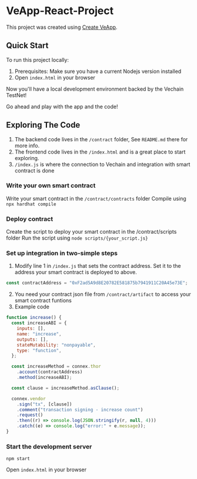 # VeApp-React-Project

This project was created using [Create VeApp](https://github.com/hexdee/create-veapp).

## Quick Start

To run this project locally:

1. Prerequisites: Make sure you have a current Nodejs version installed
2. Open `index.html` in your browser

Now you'll have a local development environment backed by the Vechain TestNet!

Go ahead and play with the app and the code!

## Exploring The Code

1. The backend code lives in the `/contract` folder, See `README.md` there for more info.
2. The frontend code lives in the `/index.html` and is a great place to start exploring.
3. `/index.js` is where the connection to Vechain and integration with smart contract is done

### Write your own smart contract

Write your smart contract in the `/contract/contracts` folder
Compile using `npx hardhat compile`

### Deploy contract

Create the script to deploy your smart contract in the /contract/scripts folder
Run the script using `node scripts/{your_script.js}`

### Set up integration in two-simple steps

1. Modify line 1 in `/index.js` that sets the contract address. Set it to the address your smart contract is deployed to above.

```javascript
const contractAddress = "0xF2ad5A9d8E20782E581875b7941911C20A45e73E";
```

2. You need your contract json file from `/contract/artifact` to access your smart contract funtions
3. Example code

```javascript
function increase() {
  const increaseABI = {
    inputs: [],
    name: "increase",
    outputs: [],
    stateMutability: "nonpayable",
    type: "function",
  };

  const increaseMethod = connex.thor
    .account(contractAddress)
    .method(increaseABI);

  const clause = increaseMethod.asClause();

  connex.vendor
    .sign("tx", [clause])
    .comment("transaction signing - increase count")
    .request()
    .then((r) => console.log(JSON.stringify(r, null, 4)))
    .catch((e) => console.log("error:" + e.message));
}
```

### Start the development server

```shell
npm start
```

Open `index.html` in your browser
